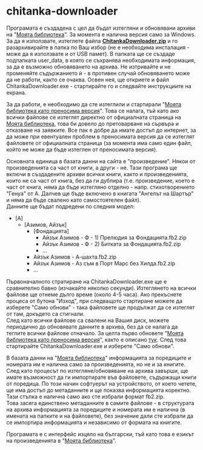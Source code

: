 # chitanka-downloader

Програмата е създадена с цел да бъдат изтегляни и обновявани архиви на "[Моята библиотека](https://chitanka.info/)". За момента е налична версия само за Windows.  
За да я използвате, изтеглете файла **[ChitankaDownloader.zip](https://github.com/Nassoo/chitanka-downloader/releases/download/windows/ChitankaDownloader.zip)** и го разархивирайте в папка по Ваш избор (не е необходима инсталация - може да я използвате и от USB памет).
В папката ще се създаде подпапката user_data, в която се съхранява необходимата информация, за да е възможно обновяването на архива. Не изтривайте и не променяйте съдържанието &#x45d; - в противен случай обновяването може да не работи, както се очаква.
Освен нея, ще откриете и файл ChitankaDownloader.exe - стартирайте го и следвайте инструкциите на екрана.

За да работи, е необходимо да сте изтеглили и стартирали "[Моята библиотека като преносима версия](https://forum.chitanka.info/chitanka-standalone-edition-t6309.html)".
Това се налага, тъй като ако всички файлове се изтеглят директно от официалната страница на [Моята библиотека](https://chitanka.info/), това би довело до претоварване на сървъра и отказване на заявките. Все пак е добре да имате достъп до интернет, за да може при евентуален проблем в преносимата версия да се изтеглят файловете от официалната страница (за момента има само един файл, който не може да бъде изтеглен от преносимата версия).

Основната единица в базата данни на сайта е "произведение". Някои от произведенията са част от книги, а други - не. Тази програма ще включи в създадените архиви всички книги, както и произведенията, които не са част от книга, без да ги дублира (т.е. произведение, което е част от книга, няма да бъде изтегляно отделно - напр. стихотворението "Генуа" от А. Далчев ще бъде включено в книгата "Ангелът на Шартър" и няма да бъде свалено като самостоятелен файл).  
Данните ще бъдат подредени по следния модел:
* [А]
  * [Азимов, Айзък]
    * [Фондацията]
      * Айзък Азимов - Ф - 1) Прелюдия за Фондацията.fb2.zip
      * Айзък Азимов - Ф - 2) Битката за Фондацията.fb2.zip
      * ...
    * Айзък Азимов - А-шахта.fb2.zip
    * Айзък Азимов - Аз съм в Порт Марс без Хилда.fb2.zip
    * ...

Първоначалното стратиране на ChitankaDownloader.exe ще е сравнително бавно (изчакайте няколко секунди). Изтеглянето на всички файлове ще отнеме дълго време (около 4-5 часа). Ако прекъснете процеса от бутона "Изход", при следващото стартиране можете да изберете "Само обнови" - така файловете ще продължат да се изтеглят от там, докъдето са стигнали.  
След като всички файлове са свалени на Вашия диск, можете периодично до обновявате данните в архива, без да се налага да теглите всички файлове отначало. За целта първо обновете "[Моята библиотека като преносима версия](https://forum.chitanka.info/chitanka-standalone-edition-t6309.html)", както е описано [тук](https://chitanka.info/resources/own-server). След това стартирайте ChitankaDownloader.exe и изберете "Само обнови".  

В базата данни на "[Моята библиотека](https://chitanka.info/)" информацията за поредиците и номерата им е налична само за произведенията, но не и за книгите. След като процесът по изтегляне/обновяване на архива завърши, ще имате възможност да ги импортирате  във файловете, съдържащи книги от поредица. По този начин софтуерът на устройството, от което четете, ще има достъп до метаданните и ще показва информацията коректно. Тази стъпка е налична само ако сте избрали формат fb2.zip.  
Това засяга единствено метаданните в самите файлове - в структурата на архива информацията за поредиците и номерата им е налична (в имената на папките и на файловете), без значение дали сте избрали да се импортира информацията и независимо от формата на книгите.

Програмата е с интерфейс изцяло на български, тъй като това е езикът на произведенията в "[Моята библиотека](https://chitanka.info/)".
